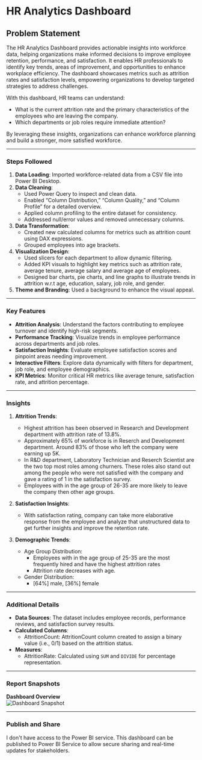
# HR Analytics Dashboard

## Problem Statement

The HR Analytics Dashboard provides actionable insights into workforce data, helping organizations make informed decisions to improve employee retention, performance, and satisfaction. It enables HR professionals to identify key trends, areas of improvement, and opportunities to enhance workplace efficiency. The dashboard showcases metrics such as attrition rates and satisfaction levels, empowering organizations to develop targeted strategies to address challenges.

With this dashboard, HR teams can understand:
- What is the current attrition rate and the primary characteristics of the employees who are leaving the company.
- Which departments or job roles require immediate attention?


By leveraging these insights, organizations can enhance workforce planning and build a stronger, more satisfied workforce.

---

### Steps Followed

1. **Data Loading**: Imported workforce-related data from a CSV file into Power BI Desktop.
2. **Data Cleaning**: 
   - Used Power Query to inspect and clean data.
   - Enabled “Column Distribution,” “Column Quality,” and “Column Profile” for a detailed overview.
   - Applied column profiling to the entire dataset for consistency.
   - Addressed null/error values and removed unnecessary columns.
3. **Data Transformation**: 
   - Created new calculated columns for metrics such as attrition count using DAX expressions.
   - Grouped employees into age brackets.
4. **Visualization Design**: 
   - Used slicers for each department to allow dynamic filtering.
   - Added KPI visuals to highlight key metrics such as attrition rate, average tenure, average salary and average age of employees.
   - Designed bar charts, pie charts, and line graphs to illustrate trends in attrition w.r.t age, education, salary, job role, and gender.
5. **Theme and Branding**: Used a background to enhance the visual appeal.


---

### Key Features

- **Attrition Analysis**: Understand the factors contributing to employee turnover and identify high-risk segments.
- **Performance Tracking**: Visualize trends in employee performance across departments and job roles.
- **Satisfaction Insights**: Evaluate employee satisfaction scores and pinpoint areas needing improvement.
- **Interactive Filters**: Explore data dynamically with filters for department, job role, and employee demographics.
- **KPI Metrics**: Monitor critical HR metrics like average tenure, satisfaction rate, and attrition percentage.

---

### Insights

1. **Attrition Trends**: 
   - Highest attrition has been observed in Research and Development department with attrition rate of 13.8%.
   - Approximately 65% of workforce is in Reserch and Development department. Around 83% of those who left the company
     were earning up 5K. 
   - In R&D department, Laboratory Technician and Reserch Scientist are the two top most roles among churners. These roles also
     stand out among the people who were not satisfied with the company and gave a rating of 1 in the satisfaction survey.  
   - Employees with in the age group of 26-35 are more likely to leave the company then other age groups. 
   

2. **Satisfaction Insights**:
   - With satisfaction rating, company can take more elaborative response from the employee and analyze that unstructured data to
     get further insights and improve the retention rate.

3. **Demographic Trends**:
   - Age Group Distribution: 
     - Employees with in the age group of 25-35 are the most frequently hired and have the highest attrition rates 
     - Attrition rate decreases with age. 
   - Gender Distribution:
     - [64%] male, [36%] female

---

### Additional Details

- **Data Sources**: The dataset includes employee records, performance reviews, and satisfaction survey results.
- **Calculated Columns**:
  - AttritionCount: AttritionCount column created to assign a binary value (i.e., 0/1) based on the attrition status.
- **Measures**:
  - AttritionRate: Calculated using `SUM` and `DIVIDE` for percentage representation.

---

### Report Snapshots

**Dashboard Overview**  
![Dashboard Snapshot](#)  

---

### Publish and Share

I don't have access to the Power BI service. This dashboard can be published to Power BI Service to allow secure sharing and real-time updates for stakeholders.


